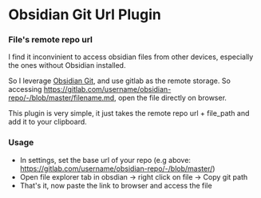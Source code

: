 # Obsidian Git Url Plugin
### File's remote repo url  
I find it inconvinient to access obsidian files from other devices, especially the ones without Obsidian installed. 

So I leverage [Obsidian Git](https://github.com/denolehov/obsidian-git), and use gitlab as the remote storage.
So accessing https://gitlab.com/username/obsidian-repo/-/blob/master/filename.md, open the file directly on browser. 

This plugin is very simple, it just takes the remote repo url + file_path and add it to your clipboard.

### Usage   
- In settings, set the base url of your repo (e.g above: https://gitlab.com/username/obsidian-repo/-/blob/master/)
- Open file explorer tab in obsdian -> right click on file -> Copy git path 
- That's it, now paste the link to browser and access the file





